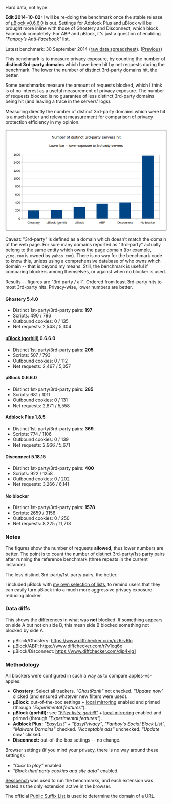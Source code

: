 Hard data, not hype.

**Edit 2014-10-02:** I will be re-doing the benchmark once the stable release of [µBlock v0.6.6.0](https://github.com/gorhill/uBlock/releases/tag/0.6.6.0) is out. Settings for Adblock Plus and µBlock will be brought more inline with those of Ghostery and Disconnect, which block Facebook completely. For ABP and µBlock, it's just a question of enabling _"Fanboy’s Anti-Facebook"_ list.

Latest benchmark: 30 September 2014 ([raw data spreadsheet](https://github.com/gorhill/uBlock/blob/master/doc/benchmarks/privex-201409-30.ods)). ([Previous](https://github.com/gorhill/uBlock/wiki/2014-07-22:-%C2%B5Block-and-others:-Blocking-ads,-trackers,-malwares))

This benchmark is to measure privacy exposure, by counting the number of **distinct 3rd-party domains** which
have been hit by net requests during the benchmark. The lower the number of distinct 3rd-party domains hit, the better.

Some benchmarks measure the amount of requests blocked, which I think is of no interest as a useful
measurement of privacy exposure. The number of requests blocked is no guarantee of less distinct 3rd-party domains being hit (and leaving a trace in the servers' logs).

Measuring directly the number of distinct 3rd-party domains which were hit is a much better and relevant measurement for comparison of privacy protection efficiency in my opinion.

![Privacy benchmark graph](https://raw.githubusercontent.com/gorhill/uBlock/master/doc/benchmarks/privex-201409-30.png)

Caveat: "3rd-party" is defined as a domain which doesn't match the domain of the web page. For sure many 
domains reported as "3rd-party" actually belong to the same entity which owns the page domain (for example, `yimg.com` is owned by `yahoo.com`). There is no way for the benchmark code to know this, unless using a comprehensive database of who owns which domain -- that is beyond my means. Still, the benchmark is useful if comparing blockers among themselves, or against when no blocker is used.

Results -- figures are "3rd party / all". Ordered from least 3rd-party hits to most 3rd-party hits. Privacy-wise, lower numbers are better.

#### Ghostery 5.4.0

- Distinct 1st-party/3rd-party pairs: **197**
- Scripts: 490 / 796
- Outbound cookies: 0 / 135
- Net requests: 2,548 / 5,304

#### [µBlock (gorhill)](https://github.com/gorhill/uBlock/wiki/Filter-lists:-gorhill) 0.6.6.0

- Distinct 1st-party/3rd-party pairs: **205**
- Scripts: 507 / 793
- Outbound cookies: 0 / 112
- Net requests: 2,467 / 5,057

#### µBlock 0.6.6.0

- Distinct 1st-party/3rd-party pairs: **285**
- Scripts: 681 / 1011
- Outbound cookies: 0 / 131
- Net requests: 2,871 / 5,558

#### Adblock Plus 1.8.5

- Distinct 1st-party/3rd-party pairs: **369**
- Scripts: 774 / 1106
- Outbound cookies: 0 / 139
- Net requests: 2,966 / 5,671

#### Disconnect 5.18.15

- Distinct 1st-party/3rd-party pairs: **400**
- Scripts: 922 / 1258
- Outbound cookies: 0 / 202
- Net requests: 3,266 / 6,141

#### No blocker

- Distinct 1st-party/3rd-party pairs: **1578**
- Scripts: 2659 / 3156
- Outbound cookies: 0 / 250
- Net requests: 8,225 / 11,718

### Notes

The figures show the number of requests **allowed**, thus lower numbers are better. 
The point is to count the number of distinct 3rd-party/1st-party pairs after running 
the reference benchmark (three repeats in the current instance).

The less distinct 3rd-party/1st-party pairs, the better.

I included µBlock with [my own selection of lists](https://github.com/gorhill/uBlock/wiki/Filter-lists:-gorhill), to remind users that they can easily turn µBlock into a much more aggressive privacy exposure-reducing blocker.

### Data diffs

This shows the differences in what was **not** blocked. If something appears on side A but not on side B, this mean side B blocked something not blocked by side A.

- µBlock/Ghostery: https://www.diffchecker.com/pz6rv6lq
- µBlock/ABP: https://www.diffchecker.com/r7v1cq6x
- µBlock/Disconnect: https://www.diffchecker.com/djp4xlg1

### Methodology

All blockers were configured in such a way as to compare apples-vs-apples:

- **Ghostery:** Select all trackers. _"GhostRank"_ not checked. _"Update now"_ clicked (and ensured whatever new filters were used).
- **µBlock:** out-of-the-box settings + [local mirroring](https://github.com/gorhill/uBlock/wiki/Experimental-features#privacy-exposure-reduction-local-mirroring) enabled and primed (through _"Experimental features"_).
- **µBlock (gorhill):** see [_"Filter lists: gorhill"_](https://github.com/gorhill/uBlock/wiki/Filter-lists:-gorhill) + [local mirroring](https://github.com/gorhill/uBlock/wiki/Experimental-features#privacy-exposure-reduction-local-mirroring) enabled and primed (through _"Experimental features"_).
- **Adblock Plus:** _"EasyList"_ + _"EasyPrivacy"_, _"Fanboy's Social Block List"_, _"Malware Domains"_ checked. _"Acceptable ads"_ unchecked. _"Update now"_ clicked.
- **Disconnect:** out-of-the-box settings -- no change.

Browser settings (if you mind your privacy, there is no way around these settings):
- _"Click to play"_ enabled.
- _"Block third party cookies and site data"_ enabled.

[Sessbench](https://github.com/gorhill/sessbench) was used to run the benchmarks, 
and each extension was tested as the only extension active in the browser.

The official [Public Suffix List](https://publicsuffix.org/list/) is used to determine the domain of a URL.